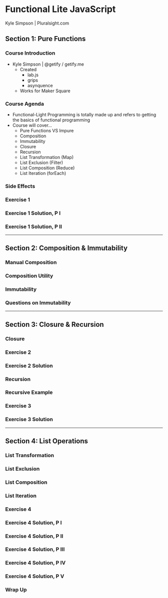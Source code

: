 # Functional Lite JavaScript
Kyle Simpson | Pluralsight.com

## Section 1: Pure Functions

### Course Introduction
- Kyle Simpson | @getify / getify.me
  - Created
    - lab.js
    - grips
    - asynquence
  - Works for Maker Square


### Course Agenda
- Functional-Light Programming is totally made up and refers to getting the basics of functional programming
- Course will cover...
  - Pure Functions VS Impure
  - Composition
  - Immutability
  - Closure
  - Recursion
  - List Transformation (Map)
  - List Exclusion (Filter)
  - List Composition (Reduce)
  - List Iteration (forEach)

### Side Effects

### Exercise 1

### Exercise 1 Solution, P I

### Exercise 1 Solution, P II


----


## Section 2: Composition & Immutability

### Manual Composition

### Composition Utility

### Immutability

### Questions on Immutability

----


## Section 3: Closure & Recursion

### Closure

### Exercise 2

### Exercise 2 Solution

### Recursion

### Recursive Example

### Exercise 3

### Exercise 3 Solution


----


## Section 4: List Operations

### List Transformation

### List Exclusion

### List Composition

### List Iteration

### Exercise 4

### Exercise 4 Solution, P I

### Exercise 4 Solution, P II

### Exercise 4 Solution, P III

### Exercise 4 Solution, P IV

### Exercise 4 Solution, P V

### Wrap Up

